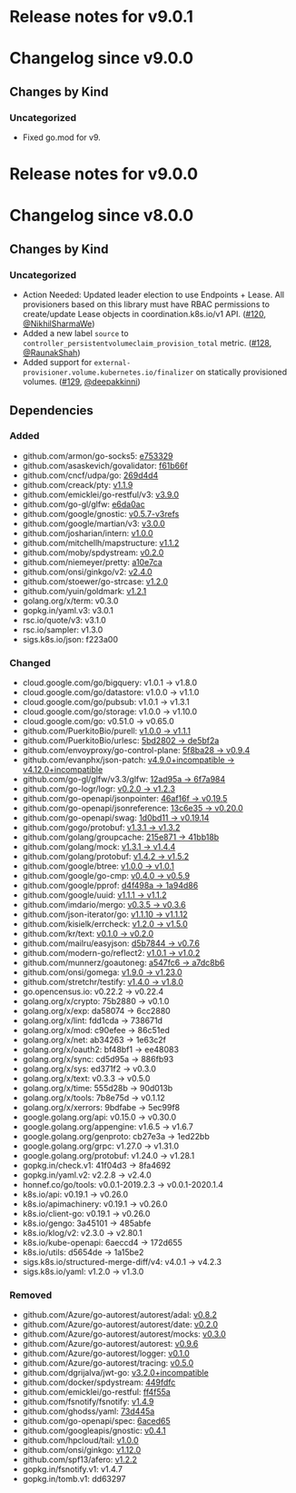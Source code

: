 # Release notes for v9.0.1

# Changelog since v9.0.0

## Changes by Kind

### Uncategorized

- Fixed go.mod for v9.

# Release notes for v9.0.0

# Changelog since v8.0.0

## Changes by Kind

### Uncategorized

- Action Needed: Updated leader election to use Endpoints + Lease. All provisioners based on this library must have RBAC permissions to create/update Lease objects in coordination.k8s.io/v1 API. ([#120](https://github.com/kubernetes-sigs/sig-storage-lib-external-provisioner/pull/120), [@NikhilSharmaWe](https://github.com/NikhilSharmaWe))
- Added a new label `source` to `controller_persistentvolumeclaim_provision_total` metric. ([#128](https://github.com/kubernetes-sigs/sig-storage-lib-external-provisioner/pull/128), [@RaunakShah](https://github.com/RaunakShah))
- Added support for `external-provisioner.volume.kubernetes.io/finalizer` on statically provisioned volumes. ([#129](https://github.com/kubernetes-sigs/sig-storage-lib-external-provisioner/pull/129), [@deepakkinni](https://github.com/deepakkinni))


## Dependencies

### Added
- github.com/armon/go-socks5: [e753329](https://github.com/armon/go-socks5/tree/e753329)
- github.com/asaskevich/govalidator: [f61b66f](https://github.com/asaskevich/govalidator/tree/f61b66f)
- github.com/cncf/udpa/go: [269d4d4](https://github.com/cncf/udpa/go/tree/269d4d4)
- github.com/creack/pty: [v1.1.9](https://github.com/creack/pty/tree/v1.1.9)
- github.com/emicklei/go-restful/v3: [v3.9.0](https://github.com/emicklei/go-restful/v3/tree/v3.9.0)
- github.com/go-gl/glfw: [e6da0ac](https://github.com/go-gl/glfw/tree/e6da0ac)
- github.com/google/gnostic: [v0.5.7-v3refs](https://github.com/google/gnostic/tree/v0.5.7-v3refs)
- github.com/google/martian/v3: [v3.0.0](https://github.com/google/martian/v3/tree/v3.0.0)
- github.com/josharian/intern: [v1.0.0](https://github.com/josharian/intern/tree/v1.0.0)
- github.com/mitchellh/mapstructure: [v1.1.2](https://github.com/mitchellh/mapstructure/tree/v1.1.2)
- github.com/moby/spdystream: [v0.2.0](https://github.com/moby/spdystream/tree/v0.2.0)
- github.com/niemeyer/pretty: [a10e7ca](https://github.com/niemeyer/pretty/tree/a10e7ca)
- github.com/onsi/ginkgo/v2: [v2.4.0](https://github.com/onsi/ginkgo/v2/tree/v2.4.0)
- github.com/stoewer/go-strcase: [v1.2.0](https://github.com/stoewer/go-strcase/tree/v1.2.0)
- github.com/yuin/goldmark: [v1.2.1](https://github.com/yuin/goldmark/tree/v1.2.1)
- golang.org/x/term: v0.3.0
- gopkg.in/yaml.v3: v3.0.1
- rsc.io/quote/v3: v3.1.0
- rsc.io/sampler: v1.3.0
- sigs.k8s.io/json: f223a00

### Changed
- cloud.google.com/go/bigquery: v1.0.1 → v1.8.0
- cloud.google.com/go/datastore: v1.0.0 → v1.1.0
- cloud.google.com/go/pubsub: v1.0.1 → v1.3.1
- cloud.google.com/go/storage: v1.0.0 → v1.10.0
- cloud.google.com/go: v0.51.0 → v0.65.0
- github.com/PuerkitoBio/purell: [v1.0.0 → v1.1.1](https://github.com/PuerkitoBio/purell/compare/v1.0.0...v1.1.1)
- github.com/PuerkitoBio/urlesc: [5bd2802 → de5bf2a](https://github.com/PuerkitoBio/urlesc/compare/5bd2802...de5bf2a)
- github.com/envoyproxy/go-control-plane: [5f8ba28 → v0.9.4](https://github.com/envoyproxy/go-control-plane/compare/5f8ba28...v0.9.4)
- github.com/evanphx/json-patch: [v4.9.0+incompatible → v4.12.0+incompatible](https://github.com/evanphx/json-patch/compare/v4.9.0...v4.12.0)
- github.com/go-gl/glfw/v3.3/glfw: [12ad95a → 6f7a984](https://github.com/go-gl/glfw/v3.3/glfw/compare/12ad95a...6f7a984)
- github.com/go-logr/logr: [v0.2.0 → v1.2.3](https://github.com/go-logr/logr/compare/v0.2.0...v1.2.3)
- github.com/go-openapi/jsonpointer: [46af16f → v0.19.5](https://github.com/go-openapi/jsonpointer/compare/46af16f...v0.19.5)
- github.com/go-openapi/jsonreference: [13c6e35 → v0.20.0](https://github.com/go-openapi/jsonreference/compare/13c6e35...v0.20.0)
- github.com/go-openapi/swag: [1d0bd11 → v0.19.14](https://github.com/go-openapi/swag/compare/1d0bd11...v0.19.14)
- github.com/gogo/protobuf: [v1.3.1 → v1.3.2](https://github.com/gogo/protobuf/compare/v1.3.1...v1.3.2)
- github.com/golang/groupcache: [215e871 → 41bb18b](https://github.com/golang/groupcache/compare/215e871...41bb18b)
- github.com/golang/mock: [v1.3.1 → v1.4.4](https://github.com/golang/mock/compare/v1.3.1...v1.4.4)
- github.com/golang/protobuf: [v1.4.2 → v1.5.2](https://github.com/golang/protobuf/compare/v1.4.2...v1.5.2)
- github.com/google/btree: [v1.0.0 → v1.0.1](https://github.com/google/btree/compare/v1.0.0...v1.0.1)
- github.com/google/go-cmp: [v0.4.0 → v0.5.9](https://github.com/google/go-cmp/compare/v0.4.0...v0.5.9)
- github.com/google/pprof: [d4f498a → 1a94d86](https://github.com/google/pprof/compare/d4f498a...1a94d86)
- github.com/google/uuid: [v1.1.1 → v1.1.2](https://github.com/google/uuid/compare/v1.1.1...v1.1.2)
- github.com/imdario/mergo: [v0.3.5 → v0.3.6](https://github.com/imdario/mergo/compare/v0.3.5...v0.3.6)
- github.com/json-iterator/go: [v1.1.10 → v1.1.12](https://github.com/json-iterator/go/compare/v1.1.10...v1.1.12)
- github.com/kisielk/errcheck: [v1.2.0 → v1.5.0](https://github.com/kisielk/errcheck/compare/v1.2.0...v1.5.0)
- github.com/kr/text: [v0.1.0 → v0.2.0](https://github.com/kr/text/compare/v0.1.0...v0.2.0)
- github.com/mailru/easyjson: [d5b7844 → v0.7.6](https://github.com/mailru/easyjson/compare/d5b7844...v0.7.6)
- github.com/modern-go/reflect2: [v1.0.1 → v1.0.2](https://github.com/modern-go/reflect2/compare/v1.0.1...v1.0.2)
- github.com/munnerz/goautoneg: [a547fc6 → a7dc8b6](https://github.com/munnerz/goautoneg/compare/a547fc6...a7dc8b6)
- github.com/onsi/gomega: [v1.9.0 → v1.23.0](https://github.com/onsi/gomega/compare/v1.9.0...v1.23.0)
- github.com/stretchr/testify: [v1.4.0 → v1.8.0](https://github.com/stretchr/testify/compare/v1.4.0...v1.8.0)
- go.opencensus.io: v0.22.2 → v0.22.4
- golang.org/x/crypto: 75b2880 → v0.1.0
- golang.org/x/exp: da58074 → 6cc2880
- golang.org/x/lint: fdd1cda → 738671d
- golang.org/x/mod: c90efee → 86c51ed
- golang.org/x/net: ab34263 → 1e63c2f
- golang.org/x/oauth2: bf48bf1 → ee48083
- golang.org/x/sync: cd5d95a → 886fb93
- golang.org/x/sys: ed371f2 → v0.3.0
- golang.org/x/text: v0.3.3 → v0.5.0
- golang.org/x/time: 555d28b → 90d013b
- golang.org/x/tools: 7b8e75d → v0.1.12
- golang.org/x/xerrors: 9bdfabe → 5ec99f8
- google.golang.org/api: v0.15.0 → v0.30.0
- google.golang.org/appengine: v1.6.5 → v1.6.7
- google.golang.org/genproto: cb27e3a → 1ed22bb
- google.golang.org/grpc: v1.27.0 → v1.31.0
- google.golang.org/protobuf: v1.24.0 → v1.28.1
- gopkg.in/check.v1: 41f04d3 → 8fa4692
- gopkg.in/yaml.v2: v2.2.8 → v2.4.0
- honnef.co/go/tools: v0.0.1-2019.2.3 → v0.0.1-2020.1.4
- k8s.io/api: v0.19.1 → v0.26.0
- k8s.io/apimachinery: v0.19.1 → v0.26.0
- k8s.io/client-go: v0.19.1 → v0.26.0
- k8s.io/gengo: 3a45101 → 485abfe
- k8s.io/klog/v2: v2.3.0 → v2.80.1
- k8s.io/kube-openapi: 6aeccd4 → 172d655
- k8s.io/utils: d5654de → 1a15be2
- sigs.k8s.io/structured-merge-diff/v4: v4.0.1 → v4.2.3
- sigs.k8s.io/yaml: v1.2.0 → v1.3.0

### Removed
- github.com/Azure/go-autorest/autorest/adal: [v0.8.2](https://github.com/Azure/go-autorest/autorest/adal/tree/v0.8.2)
- github.com/Azure/go-autorest/autorest/date: [v0.2.0](https://github.com/Azure/go-autorest/autorest/date/tree/v0.2.0)
- github.com/Azure/go-autorest/autorest/mocks: [v0.3.0](https://github.com/Azure/go-autorest/autorest/mocks/tree/v0.3.0)
- github.com/Azure/go-autorest/autorest: [v0.9.6](https://github.com/Azure/go-autorest/autorest/tree/v0.9.6)
- github.com/Azure/go-autorest/logger: [v0.1.0](https://github.com/Azure/go-autorest/logger/tree/v0.1.0)
- github.com/Azure/go-autorest/tracing: [v0.5.0](https://github.com/Azure/go-autorest/tracing/tree/v0.5.0)
- github.com/dgrijalva/jwt-go: [v3.2.0+incompatible](https://github.com/dgrijalva/jwt-go/tree/v3.2.0)
- github.com/docker/spdystream: [449fdfc](https://github.com/docker/spdystream/tree/449fdfc)
- github.com/emicklei/go-restful: [ff4f55a](https://github.com/emicklei/go-restful/tree/ff4f55a)
- github.com/fsnotify/fsnotify: [v1.4.9](https://github.com/fsnotify/fsnotify/tree/v1.4.9)
- github.com/ghodss/yaml: [73d445a](https://github.com/ghodss/yaml/tree/73d445a)
- github.com/go-openapi/spec: [6aced65](https://github.com/go-openapi/spec/tree/6aced65)
- github.com/googleapis/gnostic: [v0.4.1](https://github.com/googleapis/gnostic/tree/v0.4.1)
- github.com/hpcloud/tail: [v1.0.0](https://github.com/hpcloud/tail/tree/v1.0.0)
- github.com/onsi/ginkgo: [v1.12.0](https://github.com/onsi/ginkgo/tree/v1.12.0)
- github.com/spf13/afero: [v1.2.2](https://github.com/spf13/afero/tree/v1.2.2)
- gopkg.in/fsnotify.v1: v1.4.7
- gopkg.in/tomb.v1: dd63297
